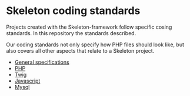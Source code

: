 # Skeleton coding standards
Projects created with the Skeleton-framework follow specific cosing standards. In this repository the standards described.

Our coding standards not only specify how PHP files should look like, but also covers all other aspects that relate to a Skeleton project.
* [General specifications](/general/index.md)
* [PHP](/php/index.md)
* [Twig](/twig/index.md)
* [Javascript](/javascript/index.md)
* [Mysql](/mysql/index.md)

